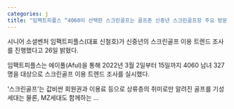 ```yaml
---
categories: j
title: "임팩트피플스 “4060이 선택한 스크린골프는 골프존 신중년 스크린골프장 주요 방문 요일은”"
---
```

시니어 소셜벤처 임팩트피플스(대표 신철호)가 신중년의 스크린골프 이용 트렌드 조사를 진행했다고 26일 밝혔다. 

임팩트피플스는 에이풀(Aful)을 통해 2022년 3월 2일부터 15일까지 4060 남녀 327명을 대상으로 스크린골프 이용 트렌드 조사를 실시했다.

‘스크린골프’는 값비싼 회원권과 이용료 등으로 상류층의 취미로만 알려진 골프를 기성세대는 물론, MZ세대도 함께하는 ...